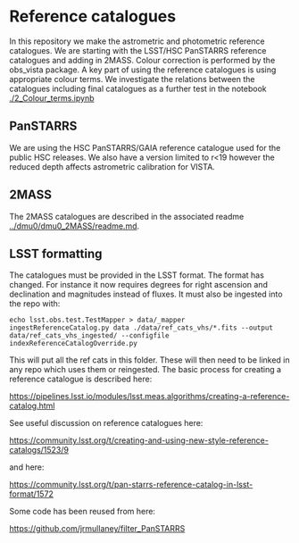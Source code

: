 # Reference catalogues

In this repository we make the astrometric and photometric reference catalogues. We are starting with the LSST/HSC PanSTARRS reference catalogues and adding in 2MASS. Colour correction is performed by the obs_vista package. A key part of using the reference catalogues is using appropriate colour terms. We investigate the relations between the catalogues including final catalogues as a further test in the notebook [./2_Colour_terms.ipynb](./2_Colour_terms.ipynb)

## PanSTARRS

We are using the HSC PanSTARRS/GAIA reference catalogue used for the public HSC releases. We also have a version limited to r<19 however the reduced depth affects astrometric calibration for VISTA.

## 2MASS

The 2MASS catalogues are described in the associated readme [../dmu0/dmu0_2MASS/readme.md](../dmu0/dmu0_2MASS/readme.md).

## LSST formatting

The catalogues must be provided in the LSST format. The format has changed. For instance it now requires degrees for right ascension and declination and magnitudes instead of fluxes. It must also be ingested into the repo with:

```Shell
echo lsst.obs.test.TestMapper > data/_mapper
ingestReferenceCatalog.py data ./data/ref_cats_vhs/*.fits --output data/ref_cats_vhs_ingested/ --configfile indexReferenceCatalogOverride.py
```

This will put all the ref cats in this folder. These will then need to be linked in any repo which uses them or reingested. The basic process for creating a reference catalogue is described here:

https://pipelines.lsst.io/modules/lsst.meas.algorithms/creating-a-reference-catalog.html

See useful discussion on reference catalogues here:

https://community.lsst.org/t/creating-and-using-new-style-reference-catalogs/1523/9

and here:

https://community.lsst.org/t/pan-starrs-reference-catalog-in-lsst-format/1572

Some code has been reused from here:

https://github.com/jrmullaney/filter_PanSTARRS

